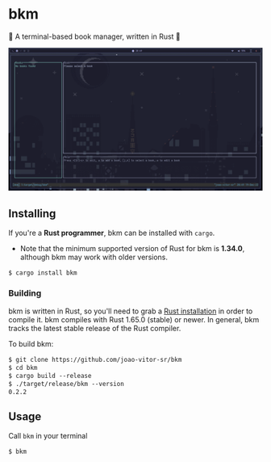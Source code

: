 # bkm

📕 A terminal-based book manager, written in Rust 🦀

![GIF](./assets/demo.gif)

## Installing

If you're a **Rust programmer**, bkm can be installed with `cargo`.

- Note that the minimum supported version of Rust for bkm is **1.34.0**,
  although bkm may work with older versions.

```
$ cargo install bkm
```

### Building

bkm is written in Rust, so you'll need to grab a
[Rust installation](https://www.rust-lang.org/) in order to compile it.
bkm compiles with Rust 1.65.0 (stable) or newer. In general, bkm tracks
the latest stable release of the Rust compiler.

To build bkm:

```
$ git clone https://github.com/joao-vitor-sr/bkm
$ cd bkm
$ cargo build --release
$ ./target/release/bkm --version
0.2.2
```

## Usage

Call `bkm` in your terminal

```sh
$ bkm
```
